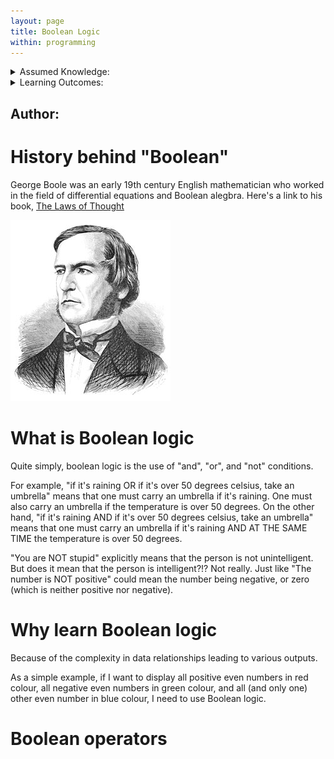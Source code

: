 ```yaml
---
layout: page
title: Boolean Logic
within: programming
---
```


<details class="prereq" markdown="1"><summary>Assumed Knowledge:</summary>

<!--  * [Functions](./functions.html)
-->  

</details>

<details class="outcomes" markdown="1"><summary>Learning Outcomes:</summary>

  * Understand basic boolean operators: AND, OR, NOT
  * Determine outcome of boolean expressions.
  * Simplify boolean expressions.
  * Understand gate symbols and interpret simple circuits.
  * Understand universal gates.
  * Understand basic gates with multiple inputs.
  * Understand relationship between digital circuits and boolean algebra
  
</details>

## Author: 

# History behind "Boolean"

George Boole was an early 19th century English mathematician who worked in the field of differential equations and Boolean alegbra. Here's a link to his book, [The Laws of Thought](https://www.gutenberg.org/files/15114/15114-pdf.pdf) 

![](./assets/images/georgeBoole.jpg)

# What is Boolean logic

Quite simply, boolean logic is the use of "and", "or", and "not" conditions. 

For example, "if it's raining OR if it's over 50 degrees celsius, take an umbrella" means that one must carry an umbrella if it's raining. One must also carry an umbrella if the temperature is over 50 degrees. On the other hand, "if it's raining AND if it's over 50 degrees celsius, take an umbrella" means that one must carry an umbrella if it's raining AND AT THE SAME TIME the temperature is over 50 degrees. 

"You are NOT stupid" explicitly means that the person is not unintelligent. But does it mean that the person is intelligent?!? Not really. Just like "The number is NOT positive" could mean the number being negative, or zero (which is neither positive nor negative).

# Why learn Boolean logic

Because of the complexity in data relationships leading to various outputs.

As a simple example, if I want to display all positive even numbers in red colour, all negative even numbers in green colour, and all (and only one) other even number in blue colour, I need to use Boolean logic.

# Boolean operators